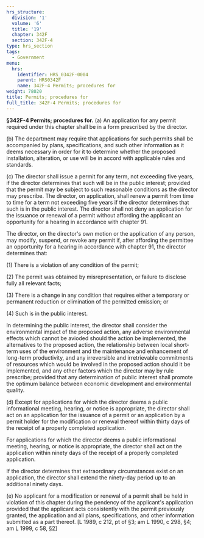 ```yaml
---
hrs_structure:
  division: '1'
  volume: '6'
  title: '19'
  chapter: 342F
  section: 342F-4
type: hrs_section
tags:
  - Government
menu:
  hrs:
    identifier: HRS_0342F-0004
    parent: HRS0342F
    name: 342F-4 Permits; procedures for
weight: 78020
title: Permits; procedures for
full_title: 342F-4 Permits; procedures for
---
```

**§342F-4 Permits; procedures for.** (a) An application for any permit required under this chapter shall be in a form prescribed by the director.

(b) The department may require that applications for such permits shall be accompanied by plans, specifications, and such other information as it deems necessary in order for it to determine whether the proposed installation, alteration, or use will be in accord with applicable rules and standards.

(c) The director shall issue a permit for any term, not exceeding five years, if the director determines that such will be in the public interest; provided that the permit may be subject to such reasonable conditions as the director may prescribe. The director, on application, shall renew a permit from time to time for a term not exceeding five years if the director determines that such is in the public interest. The director shall not deny an application for the issuance or renewal of a permit without affording the applicant an opportunity for a hearing in accordance with chapter 91.

The director, on the director's own motion or the application of any person, may modify, suspend, or revoke any permit if, after affording the permittee an opportunity for a hearing in accordance with chapter 91, the director determines that:

(1) There is a violation of any condition of the permit;

(2) The permit was obtained by misrepresentation, or failure to disclose fully all relevant facts;

(3) There is a change in any condition that requires either a temporary or permanent reduction or elimination of the permitted emission; or

(4) Such is in the public interest.

In determining the public interest, the director shall consider the environmental impact of the proposed action, any adverse environmental effects which cannot be avioded should the action be implemented, the alternatives to the proposed action, the relationship between local short-term uses of the environment and the maintenance and enhancement of long-term productivity, and any irreversible and irretrievable commitments of resources which would be involved in the proposed action should it be implemented, and any other factors which the director may by rule prescribe; provided that any determination of public interest shall promote the optimum balance between economic development and environmental quality.

(d) Except for applications for which the director deems a public informational meeting, hearing, or notice is appropriate, the director shall act on an application for the issuance of a permit or an application by a permit holder for the modification or renewal thereof within thirty days of the receipt of a properly completed application.

For applications for which the director deems a public informational meeting, hearing, or notice is appropriate, the director shall act on the application within ninety days of the receipt of a properly completed application.

If the director determines that extraordinary circumstances exist on an application, the director shall extend the ninety-day period up to an additional ninety days.

(e) No applicant for a modification or renewal of a permit shall be held in violation of this chapter during the pendency of the applicant's application provided that the applicant acts consistently with the permit previously granted, the application and all plans, specifications, and other information submitted as a part thereof. [L 1989, c 212, pt of §3; am L 1990, c 298, §4; am L 1999, c 58, §2]